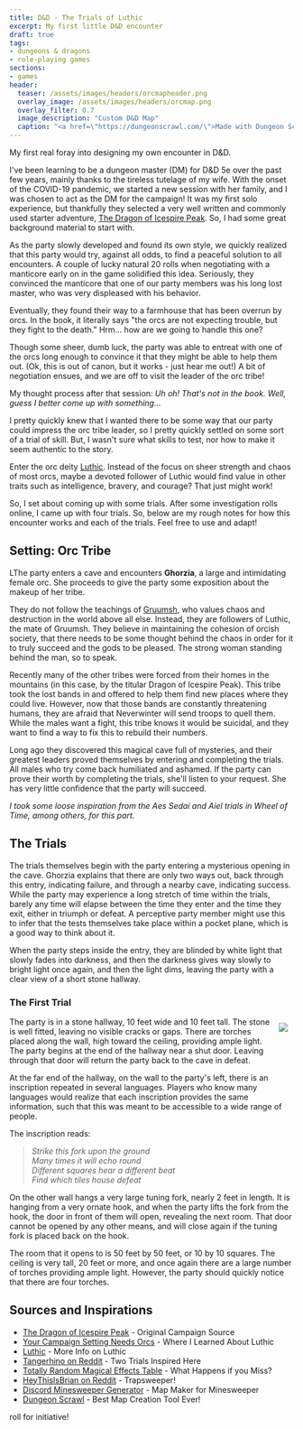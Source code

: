```yaml
---
title: D&D - The Trials of Luthic
excerpt: My first little D&D encounter
draft: true
tags:
- dungeons & dragons
- role-playing games
sections:
- games
header:
  teaser: /assets/images/headers/orcmapheader.png
  overlay_image: /assets/images/headers/orcmap.png
  overlay_filter: 0.7
  image_description: "Custom D&D Map"
  caption: "<a href=\"https://dungeonscrawl.com/\">Made with Dungeon Scrawl</a>"
---
```


My first real foray into designing my own encounter in D&D.

<!--more-->

I've been learning to be a dungeon master (DM) for D&D 5e over the past few years, mainly thanks to the tireless tutelage of my wife. With the onset of the COVID-19 pandemic, we started a new session with her family, and I was chosen to act as the DM for the campaign! It was my first solo experience, but thankfully they selected a very well written and commonly used starter adventure, [The Dragon of Icespire Peak](https://www.dndbeyond.com/sources/doip). So, I had some great background material to start with.

As the party slowly developed and found its own style, we quickly realized that this party would try, against all odds, to find a peaceful solution to all encounters. A couple of lucky natural 20 rolls when negotiating with a manticore early on in the game solidified this idea. Seriously, they convinced the manticore that one of our party members was his long lost master, who was very displeased with his behavior. 

Eventually, they found their way to a farmhouse that has been overrun by orcs. In the book, it literally says "the orcs are not expecting trouble, but they fight to the death." Hrm... how are we going to handle this one?

Though some sheer, dumb luck, the party was able to entreat with one of the orcs long enough to convince it that they might be able to help them out. (Ok, this is out of canon, but it works - just hear me out!) A bit of negotiation ensues, and we are off to visit the leader of the orc tribe!

My thought process after that session: _Uh oh! That's not in the book. Well, guess I better come up with something..._

I pretty quickly knew that I wanted there to be some way that our party could impress the orc tribe leader, so I pretty quickly settled on some sort of a trial of skill. But, I wasn't sure what skills to test, nor how to make it seem authentic to the story.

Enter the orc deity [Luthic](https://forgottenrealms.fandom.com/wiki/Luthic). Instead of the focus on sheer strength and chaos of most orcs, maybe a devoted follower of Luthic would find value in other traits such as intelligence, bravery, and courage? That just might work!

So, I set about coming up with some trials. After some investigation rolls online, I came up with four trials. So, below are my rough notes for how this encounter works and each of the trials. Feel free to use and adapt! 

## Setting: Orc Tribe

LThe party enters a cave and encounters **Ghorzia**, a large and intimidating female orc. She proceeds to give the party some exposition about the makeup of her tribe.

They do not follow the teachings of [Gruumsh](https://forgottenrealms.fandom.com/wiki/Gruumsh), who values chaos and destruction in the world above all else. Instead, they are followers of Luthic, the mate of Gruumsh. They believe in maintaining the cohesion of orcish society, that there needs to be some thought behind the chaos in order for it to truly succeed and the gods to be pleased. The strong woman standing behind the man, so to speak.

Recently many of the other tribes were forced from their homes in the mountains (in this case, by the titular Dragon of Icespire Peak). This tribe took the lost bands in and offered to help them find new places where they could live. However, now that those bands are constantly threatening humans, they are afraid that Neverwinter will send troops to quell them. While the males want a fight, this tribe knows it would be suicidal, and they want to find a way to fix this to rebuild their numbers.

Long ago they discovered this magical cave full of mysteries, and their greatest leaders proved themselves by entering and completing the trials. All males who try come back humiliated and ashamed. If the party can prove their worth by completing the trials, she'll listen to your request. She has very little confidence that the party will succeed.

_I took some loose inspiration from the Aes Sedai and Aiel trials in Wheel of Time, among others, for this part._

## The Trials

The trials themselves begin with the party entering a mysterious opening in the cave. Ghorzia explains that there are only two ways out, back through this entry, indicating failure, and through a nearby cave, indicating success. While the party may experience a long stretch of time within the trials, barely any time will elapse between the time they enter and the time they exit, either in triumph or defeat. A perceptive party member might use this to infer that the tests themselves take place within a pocket plane, which is a good way to think about it.

When the party steps inside the entry, they are blinded by white light that slowly fades into darkness, and then the darkness gives way slowly to bright light once again, and then the light dims, leaving the party with a clear view of a short stone hallway.

### The First Trial

<div style="float: right; margin:10px">
<img src="/assets/images/trials/trial1.png"></img>
</div>

The party is in a stone hallway, 10 feet wide and 10 feet tall. The stone is well fitted, leaving no visible cracks or gaps. There are torches placed along the wall, high toward the ceiling, providing ample light. The party begins at the end of the hallway near a shut door. Leaving through that door will return the party back to the cave in defeat. 

At the far end of the hallway, on the wall to the party's left, there is an inscription repeated in several languages. Players who know many languages would realize that each inscription provides the same information, such that this was meant to be accessible to a wide range of people.

The inscription reads:

> _Strike this fork upon the ground_ <br>
> _Many times it will echo round_ <br>
> _Different squares hear a different beat_ <br>
> _Find which tiles house defeat_ <br>

On the other wall hangs a very large tuning fork, nearly 2 feet in length. It is hanging from a very ornate hook, and when the party lifts the fork from the hook, the door in front of them will open, revealing the next room. That door cannot be opened by any other means, and will close again if the tuning fork is placed back on the hook. 

The room that it opens to is 50 feet by 50 feet, or 10 by 10 squares. The ceiling is very tall, 20 feet or more, and once again there are a large number of torches providing ample light. However, the party should quickly notice that there are four torches. 

## Sources and Inspirations
* [The Dragon of Icespire Peak](https://www.dndbeyond.com/sources/doip) - Original Campaign Source
* [Your Campaign Setting Needs Orcs](https://www.dndbeyond.com/posts/214-your-campaign-setting-needs-orcs) - Where I Learned About Luthic
* [Luthic](https://forgottenrealms.fandom.com/wiki/Luthic) - More Info on Luthic
* [Tangerhino on Reddit](https://www.reddit.com/r/DnD/comments/9djdrt/trial_ideas/e5i0zrl/) - Two Trials Inspired Here
* [Totally Random Magical Effects Table](http://www.angelfire.com/rpg2/vortexshadow/magic/unstablemagic.html) - What Happens if you Miss?
* [HeyThisIsBrian on Reddit](https://www.reddit.com/r/DnD/comments/65wp3c/100_dungeon_puzzles_mysteries_community_made/dgel5vx/) - Trapsweeper!
* [Discord Minesweeper Generator](https://jozsefsallai.github.io/discord-minesweeper-generator/) - Map Maker for Minesweeper
* [Dungeon Scrawl](https://dungeonscrawl.com/) - Best Map Creation Tool Ever!


<p class="custom__signature">roll for initiative!</p>

